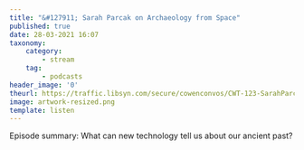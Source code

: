 ```yaml
---
title: "&#127911; Sarah Parcak on Archaeology from Space"
published: true
date: 28-03-2021 16:07
taxonomy:
    category:
        - stream
    tag:
        - podcasts
header_image: '0'
theurl: https://traffic.libsyn.com/secure/cowenconvos/CWT-123-SarahParcak-v1.mp3?dest-id=850607
image: artwork-resized.png
template: listen
--- 
```

Episode summary: What can new technology tell us about our ancient past?
